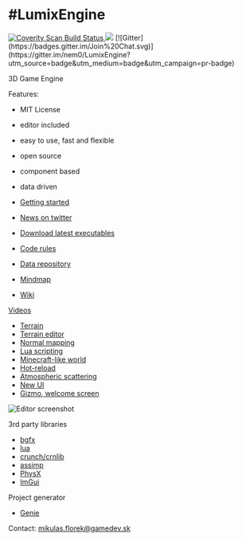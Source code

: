 #LumixEngine
=========

<a href="https://scan.coverity.com/projects/5919">
  <img alt="Coverity Scan Build Status"
       src="https://scan.coverity.com/projects/5919/badge.svg"/>
</a>
<img src="https://ci.appveyor.com/api/projects/status/7tcoign219kb5bny" />
[![Gitter](https://badges.gitter.im/Join%20Chat.svg)](https://gitter.im/nem0/LumixEngine?utm_source=badge&utm_medium=badge&utm_campaign=pr-badge)


3D Game Engine

Features:
  * MIT License
  * editor included
  * easy to use, fast and flexible 
  * open source
  * component based
  * data driven

* [Getting started](https://github.com/nem0/LumixEngine/wiki/Getting-started)
* [News on twitter](https://twitter.com/mikulasflorek)
* [Download latest executables](https://ci.appveyor.com/project/nem0/lumixengine/build/artifacts)
* [Code rules](https://github.com/nem0/LumixEngine/wiki/Code-rules)
* [Data repository](https://github.com/nem0/lumixengine_data)
* [Mindmap](https://raw.githubusercontent.com/nem0/LumixEngine/gh-pages/images/lumix_mindmap.png)
* [Wiki](https://github.com/nem0/LumixEngine/wiki)

[Videos](https://www.youtube.com/channel/UCtjtIy0ldsq-9siM1Gm_rXg)

* [Terrain](https://www.youtube.com/watch?v=DirHQUGFoOg)
* [Terrain editor](https://www.youtube.com/watch?v=eyqk61Yw52E)
* [Normal mapping](https://www.youtube.com/watch?v=67_gamlrwso)
* [Lua scripting](https://www.youtube.com/watch?v=ThF0HPeirus)
* [Minecraft-like world](https://www.youtube.com/watch?v=Chux7v1AX8k)
* [Hot-reload](https://www.youtube.com/watch?v=BVE7x3Su9qA)
* [Atmospheric scattering](https://www.youtube.com/watch?v=VJppE0E4auc)
* [New UI](https://youtu.be/otNtPetjFek)
* [Gizmo, welcome screen](https://youtu.be/xKaZHPDWUkY)

![Editor screenshot](https://cloud.githubusercontent.com/assets/153526/12075414/6ec25fc4-b180-11e5-891d-42f6faaf0573.png)

3rd party libraries

* [bgfx](https://github.com/bkaradzic/bgfx)
* [lua](https://github.com/LuaDist/lua)
* [crunch/crnlib](https://github.com/richgel999/crunch)
* [assimp](https://github.com/assimp/assimp)
* [PhysX](https://developer.nvidia.com/physx-sdk)
* [ImGui](https://github.com/ocornut/imgui)

Project generator
* [Genie](https://github.com/bkaradzic/genie)

Contact: mikulas.florek@gamedev.sk
